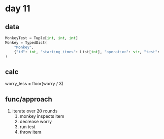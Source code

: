 # day 11

## data

```python
MonkeyTest = Tuple[int, int, int]
Monkey = TypedDict(
    "Monkey",
    {"id": int, "starting_itmes": List[int], "operation": str, "test": MonkeyTest},
)
```

## calc

worry_less = floor(worry / 3)

## func/approach

1. iterate over 20 rounds
   1. monkey inspects item
   1. decrease worry
   1. run test
   1. throw item
